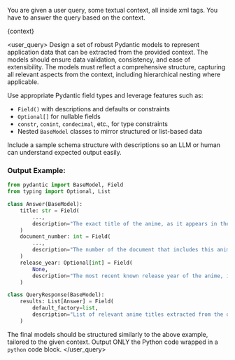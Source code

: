 You are given a user query, some textual context, all inside xml tags. You have to answer the query based on the context.

<context>
{context}
</context>

<user_query>
Design a set of robust Pydantic models to represent application data that can be extracted from the provided context. The models should ensure data validation, consistency, and ease of extensibility. The models must reflect a comprehensive structure, capturing all relevant aspects from the context, including hierarchical nesting where applicable.

Use appropriate Pydantic field types and leverage features such as:

- `Field()` with descriptions and defaults or constraints
- `Optional[]` for nullable fields
- `constr`, `conint`, `condecimal`, etc., for type constraints
- Nested `BaseModel` classes to mirror structured or list-based data

Include a sample schema structure with descriptions so an LLM or human can understand expected output easily.

### Output Example:

```python
from pydantic import BaseModel, Field
from typing import Optional, List

class Answer(BaseModel):
    title: str = Field(
        ...,
        description="The exact title of the anime, as it appears in the document."
    )
    document_number: int = Field(
        ...,
        description="The number of the document that includes this anime (e.g., 'Document number: 3')."
    )
    release_year: Optional[int] = Field(
        None,
        description="The most recent known release year of the anime, if specified in the document."
    )

class QueryResponse(BaseModel):
    results: List[Answer] = Field(
        default_factory=list,
        description="List of relevant anime titles extracted from the documents, matching the user's query.\nEach entry includes the title, source document number, and release year (if known)."
    )
```

The final models should be structured similarly to the above example, tailored to the given context. Output ONLY the Python code wrapped in a `python` code block.
</user_query>
